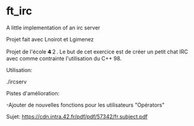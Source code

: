 # ft_irc

A little implementation of an irc server

Projet fait avec Lnoirot et Lgimenez

Projet de l'école 𝟰２. Le but de cet exercice est de créer un petit chat IRC avec comme contrainte l'utilisation du C++ 98.

Utilisation:

./ircserv <port> <password>


Pistes d'amélioration: 

-Ajouter de nouvelles fonctions pour les utilisateurs "Opérators"


Sujet:
https://cdn.intra.42.fr/pdf/pdf/57342/fr.subject.pdf
